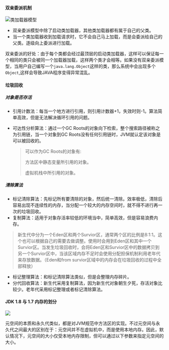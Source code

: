 #### 双亲委派机制
![类加载器模型](https://i.imgur.com/TyKzmuI.png)


- 双亲委派模型中除了启动类加载器，其他类加载器都有属于自己的父类。
- 当一个类加载器收到加载请求时，它不会自己马上加载，而是会委派给自己的父类。逐级向上委派进行加载。

双亲委派的好处：由于每个类都会经过最顶层的启动类加载器，这样可以保证每一个相同的类只会被同一个加载器加载，这样两个类才会相等。如果没有双亲委派模型，当用户自己编写一个`java.lang.Object`这样的类，那么系统中会出现多个`Object`,这样会导致JAVA程序变得异常混乱。

#### 垃圾回收
##### 对象是否存活

- 引用计数法：每当一个地方进行引用，则引用计数器+1，失效时则-1。算法简单高效，但是无法解决循环引用的问题。
- 可达性分析算法：通过一个GC Roots的对象向下检索，整个搜索路径被称之为引用链，当一个对象到GC Roots没有任何引用链时，JVM就认定该对象是可以被回收的。

	>可以作为GC Roots的对象有:
	>
	>方法区中静态变量所引用的对象。
	>
	>虚拟机栈中所引用的对象。

##### 清除算法
- 标记清除算法：先标记所有要清除的对象，然后统一清除。效率极低，清除后容易出现不连续性的内存，当分配一个较大的内存空间时，就不得不进行再一次的垃圾回收。
- 复制算法：适用于对象存活率较低的环境当中，简单高效，但是容易浪费内存。
 >新生代中分为一个Eden区和两个Survior区，通常两个区的比例是8:1:1。这个也可以根据自己的需要去做调整。使用时会用到Eden区和其中一个Survior区。当发生垃圾回收时，会将Eden区和Survior区中的数据拷贝到另一个Survior区中，当该区域内存不足时会使用分配担保机制利用老年代来存放数据。（Eden和from survior区域中的内存会在垃圾回收的过程中全部释放）


- 标记整理算法：和标记清除算法类似，但是会整理内存碎片。
- 分代回收算法：新生代采用复制算法，因为新生代对象朝生夕死，存活对象比较少。老年代采用标记整理或者标记清除算法。


#### JDK 1.8 与 1.7 内存的划分
![](https://i.imgur.com/fPg3M5y.png)

元空间的本质和永久代类似，都是对JVM规范中方法区的实现。不过元空间与永久代之间最大的区别在于：元空间并不在虚拟机中，而是使用本地内存。因此，默认情况下，元空间的大小仅受本地内存限制，但可以通过以下参数来指定元空间的大小。

